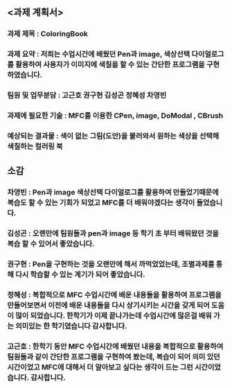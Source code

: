 ## <과제 계획서> 
### 과제 제목 : ColoringBook
### 과제 요약 : 저희는 수업시간에 배웠던 Pen과 image, 색상선택 다이얼로그를 활용하여 사용자가 이미지에 색칠을 할 수 있는 간단한 프로그램을 구현하였습니다.
### 팀원 및 업무분담 : 고근호 권구현 김성곤 정혜성 차영빈
### 과제에 필요한 기술 : MFC를 이용한 CPen, image, DoModal , CBrush
### 예상되는 결과물 : 색이 없는 그림(도안)을 불러와서 원하는 색상을 선택해 색칠하는 컬러링 북

## 소감 
### 차영빈 : Pen과 image 색상선택 다이얼로그를 활용하여 만들었기때문에 복습도 할 수 있는 기회가 되었고 MFC를 더 배워야겠다는 생각이 들었습니다.
### 김성곤 : 오랜만에 팀원들과 pen과 image 등 학기 초 부터 배워왔던 것을 복습 할 수 있어서 좋았습니다.
### 권구현 : Pen을 구현하는 것을 오랜만에 해서 까먹었었는데, 조별과제를 통해 다시 학습할 수 있는 계기가 되어 좋았습니다.
### 정혜성 : 복합적으로 MFC 수업시간에 배운 내용들을 활용하여 프로그램을 만들어보면서 이전에 배운 내용들을 다시 상기시키는 시간을 갖게 되어 도움이 많이 되었습니다. 한학기가 이제 끝나가는데 수업시간에 많은걸 배워 가는 의미있는 한 학기였습니다 감사합니다.
### 고근호 : 한학기 동안 MFC 수업시간에 배웠던 내용을 복합적으로 활용하여 팀원들과 같이 간단한 프로그램을 구현하여 봤는데, 복습이 되어 의미 있던 시간이었고 MFC에 대해서 더 알아보고 싶다는 생각이 드는 그런 시간이었습니다. 감사합니다.
